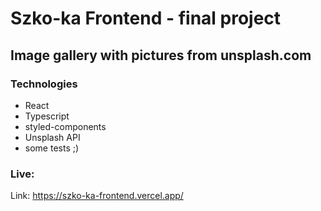# Szko-ka Frontend - final project 

## Image gallery with pictures from unsplash.com

### Technologies

* React
* Typescript
* styled-components
* Unsplash API 
* some tests ;)

### Live: 

Link: https://szko-ka-frontend.vercel.app/
